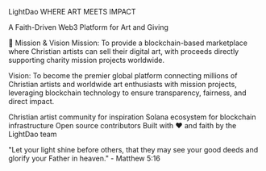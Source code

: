 LightDao
WHERE ART MEETS IMPACT

A Faith-Driven Web3 Platform for Art and Giving

🌟 Mission & Vision
Mission: To provide a blockchain-based marketplace where Christian artists can sell their digital art, with proceeds directly supporting charity mission projects worldwide.

Vision: To become the premier global platform connecting millions of Christian artists and worldwide art enthusiasts with mission projects, leveraging blockchain technology to ensure transparency, fairness, and direct impact.


Christian artist community for inspiration
Solana ecosystem for blockchain infrastructure
Open source contributors
Built with ❤️ and faith by the LightDao team

"Let your light shine before others, that they may see your good deeds and glorify your Father in heaven." - Matthew 5:16

